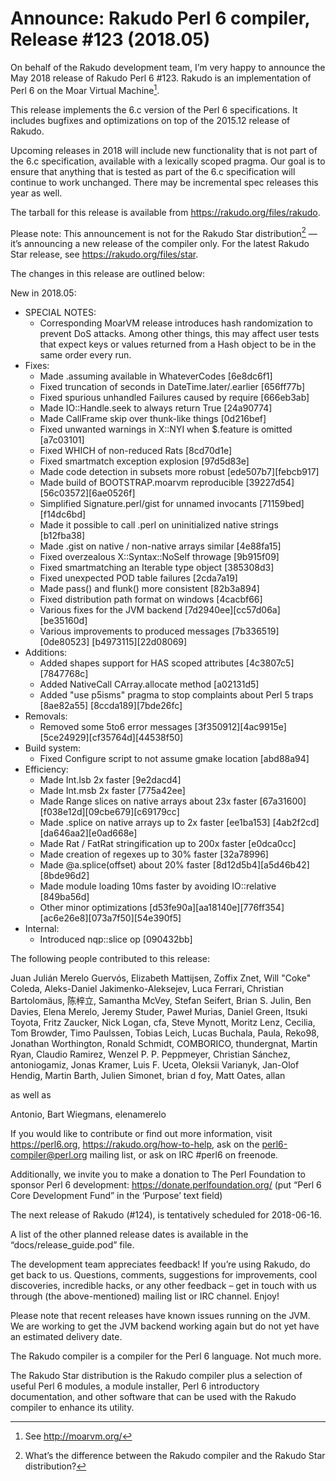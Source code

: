 # Announce: Rakudo Perl 6 compiler, Release #123 (2018.05)

On behalf of the Rakudo development team, I’m very happy to announce the
May 2018 release of Rakudo Perl 6 #123. Rakudo is an implementation of
Perl 6 on the Moar Virtual Machine[^1].

This release implements the 6.c version of the Perl 6 specifications.
It includes bugfixes and optimizations on top of
the 2015.12 release of Rakudo.

Upcoming releases in 2018 will include new functionality that is not
part of the 6.c specification, available with a lexically scoped
pragma. Our goal is to ensure that anything that is tested as part of the
6.c specification will continue to work unchanged. There may be incremental
spec releases this year as well.

The tarball for this release is available from <https://rakudo.org/files/rakudo>.

Please note: This announcement is not for the Rakudo Star
distribution[^2] — it’s announcing a new release of the compiler
only. For the latest Rakudo Star release, see
<https://rakudo.org/files/star>.

The changes in this release are outlined below:

New in 2018.05:
  + SPECIAL NOTES:
    + Corresponding MoarVM release introduces hash randomization to
      prevent DoS attacks. Among other things, this may affect user
      tests that expect keys or values returned from a Hash object to
      be in the same order every run.
  + Fixes:
    + Made .assuming available in WhateverCodes [6e8dc6f1]
    + Fixed truncation of seconds in DateTime.later/.earlier [656ff77b]
    + Fixed spurious unhandled Failures caused by require [666eb3ab]
    + Made IO::Handle.seek to always return True [24a90774]
    + Made CallFrame skip over thunk-like things [0d216bef]
    + Fixed unwanted warnings in X::NYI when $.feature is omitted [a7c03101]
    + Fixed WHICH of non-reduced Rats [8cd70d1e]
    + Fixed smartmatch exception explosion [97d5d83e]
    + Made code detection in subsets more robust [ede507b7][febcb917]
    + Made build of BOOTSTRAP.moarvm reproducible [39227d54][56c03572][6ae0526f]
    + Simplified Signature.perl/gist for unnamed invocants [71159bed][f14dc6bd]
    + Made it possible to call .perl on uninitialized native strings [b12fba38]
    + Made .gist on native / non-native arrays similar [4e88fa15]
    + Fixed overzealous X::Syntax::NoSelf throwage [9b915f09]
    + Fixed smartmatching an Iterable type object [385308d3]
    + Fixed unexpected POD table failures [2cda7a19]
    + Made pass() and flunk() more consistent [82b3a894]
    + Fixed distribution path format on windows [4cacbf66]
    + Various fixes for the JVM backend [7d2940ee][cc57d06a][be35160d]
    + Various improvements to produced messages [7b336519][0de80523]
        [b4973115][22d08069]
  + Additions:
    + Added shapes support for HAS scoped attributes [4c3807c5][7847768c]
    + Added NativeCall CArray.allocate method [a02131d5]
    + Added "use p5isms" pragma to stop complaints about Perl 5 traps [8ae82a55]
        [8ccda189][7bde26fc]
  + Removals:
    + Removed some 5to6 error messages [3f350912][4ac9915e]
        [5ce24929][cf35764d][44538f50]
  + Build system:
    + Fixed Configure script to not assume gmake location [abd88a94]
  + Efficiency:
    + Made Int.lsb 2x faster [9e2dacd4]
    + Made Int.msb 2x faster [775a42ee]
    + Made Range slices on native arrays about 23x faster [67a31600]
        [f038e12d][09cbe679][c69179cc]
    + Made .splice on native arrays up to 2x faster [ee1ba153]
        [4ab2f2cd][da646aa2][e0ad668e]
    + Made Rat / FatRat stringification up to 200x faster [e0dca0cc]
    + Made creation of regexes up to 30% faster [32a78996]
    + Made @a.splice(offset) about 20% faster [8d12d5b4][a5d46b42][8bde96d2]
    + Made module loading 10ms faster by avoiding IO::relative [849ba56d]
    + Other minor optimizations [d53fe90a][aa18140e][776ff354]
        [ac6e26e8][073a7f50][54e390f5]
  + Internal:
    + Introduced nqp::slice op [090432bb]


The following people contributed to this release:

Juan Julián Merelo Guervós, Elizabeth Mattijsen, Zoffix Znet,
Will "Coke" Coleda, Aleks-Daniel Jakimenko-Aleksejev, Luca Ferrari,
Christian Bartolomäus, 陈梓立, Samantha McVey, Stefan Seifert,
Brian S. Julin, Ben Davies, Elena Merelo, Jeremy Studer, Paweł Murias,
Daniel Green, Itsuki Toyota, Fritz Zaucker, Nick Logan, cfa, Steve Mynott,
Moritz Lenz, Cecilia, Tom Browder, Timo Paulssen, Tobias Leich,
Lucas Buchala, Paula, Reko98, Jonathan Worthington, Ronald Schmidt,
COMBORICO, thundergnat, Martin Ryan, Claudio Ramirez,
Wenzel P. P. Peppmeyer, Christian Sánchez, antoniogamiz, Jonas Kramer,
Luis F. Uceta, Oleksii Varianyk, Jan-Olof Hendig, Martin Barth,
Julien Simonet, brian d foy, Matt Oates, allan

as well as

Antonio, Bart Wiegmans, elenamerelo

If you would like to contribute or find out more information, visit
<https://perl6.org>, <https://rakudo.org/how-to-help>, ask on the
<perl6-compiler@perl.org> mailing list, or ask on IRC #perl6 on freenode.

Additionally, we invite you to make a donation to The Perl Foundation
to sponsor Perl 6 development: <https://donate.perlfoundation.org/>
(put “Perl 6 Core Development Fund” in the ‘Purpose’ text field)

The next release of Rakudo (#124), is tentatively scheduled for 2018-06-16.

A list of the other planned release dates is available in the
“docs/release_guide.pod” file.

The development team appreciates feedback! If you’re using Rakudo, do
get back to us. Questions, comments, suggestions for improvements, cool
discoveries, incredible hacks, or any other feedback – get in touch with
us through (the above-mentioned) mailing list or IRC channel. Enjoy!

Please note that recent releases have known issues running on the JVM.
We are working to get the JVM backend working again but do not yet have
an estimated delivery date.

[^1]: See <http://moarvm.org/>

[^2]: What’s the difference between the Rakudo compiler and the Rakudo
Star distribution?

The Rakudo compiler is a compiler for the Perl 6 language.
Not much more.

The Rakudo Star distribution is the Rakudo compiler plus a selection
of useful Perl 6 modules, a module installer, Perl 6 introductory
documentation, and other software that can be used with the Rakudo
compiler to enhance its utility.
